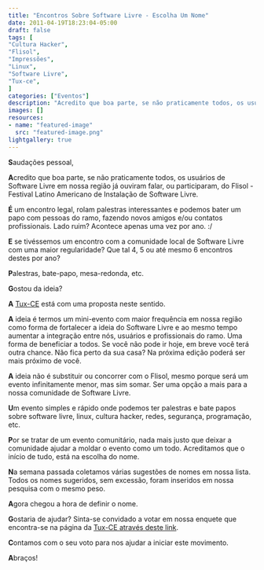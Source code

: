 ```yaml
---
title: "Encontros Sobre Software Livre - Escolha Um Nome"
date: 2011-04-19T18:23:04-05:00
draft: false
tags: [
"Cultura Hacker",
"Flisol",
"Impressões",
"Linux",
"Software Livre",
"Tux-ce",
]
categories: ["Eventos"]
description: "Acredito que boa parte, se não praticamente todos, os usuários de Software Livre em nossa região já ouviram falar, ou participaram, do Flisol - Festival Latino Americano de Instalação de Software Livre."
images: []
resources:
- name: "featured-image"
  src: "featured-image.png"
lightgallery: true
---
```

**S**audações pessoal,

**A**credito que boa parte, se não praticamente todos, os usuários de Software Livre em nossa região já ouviram falar, ou participaram, do Flisol - Festival Latino Americano de Instalação de Software Livre.

<!--more-->

**É** um encontro legal, rolam palestras interessantes e podemos bater um papo com pessoas do ramo, fazendo novos amigos e/ou contatos profissionais. Lado ruim? Acontece apenas uma vez por ano. :/

**E** se tivéssemos um encontro com a comunidade local de Software Livre com uma maior regularidade? Que tal 4, 5 ou até mesmo 6 encontros destes por ano?

**P**alestras, bate-papo, mesa-redonda, etc.

**G**ostou da ideia?

**A** [Tux-CE](https://www.tux-ce.org) está com uma proposta neste sentido.

**A** ideia é termos um mini-evento com maior frequência em nossa região como forma de fortalecer a ideia do Software Livre e ao mesmo tempo aumentar a integração entre nós, usuários e profissionais do ramo. Uma forma de beneficiar a todos. Se você não pode ir hoje, em breve você terá outra chance. Não fica perto da sua casa? Na próxima edição poderá ser mais próximo de você.

**A** ideia não é substituir ou concorrer com o Flisol, mesmo porque será um evento infinitamente menor, mas sim somar. Ser uma opção a mais para a nossa comunidade de Software Livre.

**U**m evento simples e rápido onde podemos ter palestras e bate papos sobre software livre, linux, cultura hacker, redes, segurança, programação, etc.

**P**or se tratar de um evento comunitário, nada mais justo que deixar a comunidade ajudar a moldar o evento como um todo. Acreditamos que o início de tudo, está na escolha do nome.

**N**a semana passada coletamos várias sugestões de nomes em nossa lista. Todos os nomes sugeridos, sem excessão, foram inseridos em nossa pesquisa com o mesmo peso.

**A**gora chegou a hora de definir o nome.

**G**ostaria de ajudar? Sinta-se convidado a votar em nossa enquete que encontra-se na página da [Tux-CE através deste link](https://www.tux-ce.org/portal/node/717).

**C**ontamos com o seu voto para nos ajudar a iniciar este movimento.

**A**braços!
